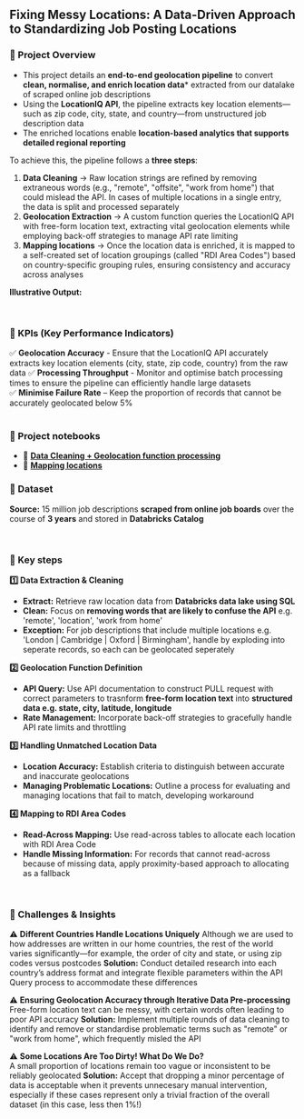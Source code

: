 ## Fixing Messy Locations: A Data-Driven Approach to Standardizing Job Posting Locations

### 📌 Project Overview
- This project details an **end-to-end geolocation pipeline** to convert **clean, normalise, and enrich location data*** extracted from our datalake of scraped online job descriptions
- Using the **LocationIQ API**, the pipeline extracts key location elements—such as zip code, city, state, and country—from unstructured job description data
- The enriched locations enable **location-based analytics that supports detailed regional reporting**


To achieve this, the pipeline follows a **three steps**:
1. **Data Cleaning** -> Raw location strings are refined by removing extraneous words (e.g., "remote", "offsite", "work from home") that could mislead the API. In cases of multiple locations in a single entry, the data is split and processed separately
2. **Geolocation Extraction** -> A custom function queries the LocationIQ API with free-form location text, extracting vital geolocation elements while employing back-off strategies to manage API rate limiting
3. **Mapping locations** -> Once the location data is enriched, it is mapped to a self-created set of location groupings (called "RDI Area Codes") based on country-specific grouping rules, ensuring consistency and accuracy across analyses

**Illustrative Output:**
[](/temp/geolocation_output.png)

<br>

### 🎯 KPIs (Key Performance Indicators)
✅ **Geolocation Accuracy** - Ensure that the LocationIQ API accurately extracts key location elements (city, state, zip code, country) from the raw data
✅ **Processing Throughput** - Monitor and optimise batch processing times to ensure the pipeline can efficiently handle large datasets  
✅ **Minimise Failure Rate** – Keep the proportion of records that cannot be accurately geolocated below 5%  
<br>

### 📘 Project notebooks
- 📄 **[Data Cleaning + Geolocation function processing](/notebooks/.ipynb)**
- 📄 **[Mapping locations](/notebooks/.ipynb)**

### 📂 Dataset
**Source:** 15 million job descriptions **scraped from online job boards** over the course of **3 years** and stored in **Databricks Catalog**  
  
<br>

### 🔑 Key steps
**1️⃣ Data Extraction & Cleaning**  
- **Extract:** Retrieve raw location data from **Databricks data lake using SQL**  
- **Clean:** Focus on **removing words that are likely to confuse the API** e.g. 'remote', 'location', 'work from home'
- **Exception:** For job descriptions that include multiple locations e.g. 'London | Cambridge | Oxford | Birmingham', handle by exploding into seperate records, so each can be geolocated seperately

**2️⃣ Geolocation Function Definition**  
- **API Query:** Use API documentation to construct PULL request with correct parameters to trasnform **free-form location text** into **structured data e.g. state, city, latitude, longitude**
- **Rate Management:** Incorporate back-off strategies to gracefully handle API rate limits and throttling

**3️⃣ Handling Unmatched Location Data**  
- **Location Accuracy:** Establish criteria to distinguish between accurate and inaccurate geolocations
- **Managing Problematic Locations:** Outline a process for evaluating and managing locations that fail to match, developing workaround

**4️⃣ Mapping to RDI Area Codes**  
- **Read-Across Mapping:** Use read-across tables to allocate each location with RDI Area Code
- **Handle Missing Information:** For records that cannot read-across because of missing data, apply proximity-based approach to allocating as a fallback
<br>

### 🚀 Challenges & Insights 
⚠️ **Different Countries Handle Locations Uniquely**
Although we are used to how addresses are written in our home countries, the rest of the world varies significantly—for example, the order of city and state, or using zip codes versus postcodes
**Solution:** Conduct detailed research into each country’s address format and integrate flexible parameters within the API Query process to accommodate these differences

⚠️ **Ensuring Geolocation Accuracy through Iterative Data Pre-processing**  
Free-form location text can be messy, with certain words often leading to poor API accuracy
**Solution:** Implement multiple rounds of data cleaning to identify and remove or standardise problematic terms such as "remote" or "work from home", which frequently misled the API

⚠️ **Some Locations Are Too Dirty! What Do We Do?**  
A small proportion of locations remain too vague or inconsistent to be reliably geolocated
**Solution:** Accept that dropping a minor percentage of data is acceptable when it prevents unnecesary manual intervention, especially if these cases represent only a trivial fraction of the overall dataset (in this case, less then 1%!)
